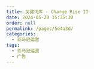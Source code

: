 ```yaml
---
title: 关键词库 - Charge Rise II
date: 2024-05-20 15:35:30
order: null
permalink: /pages/5e4a3d/
categories: 
  - 亚马逊运营
tags: 
  - 亚马逊运营
  - 广告
---
```

